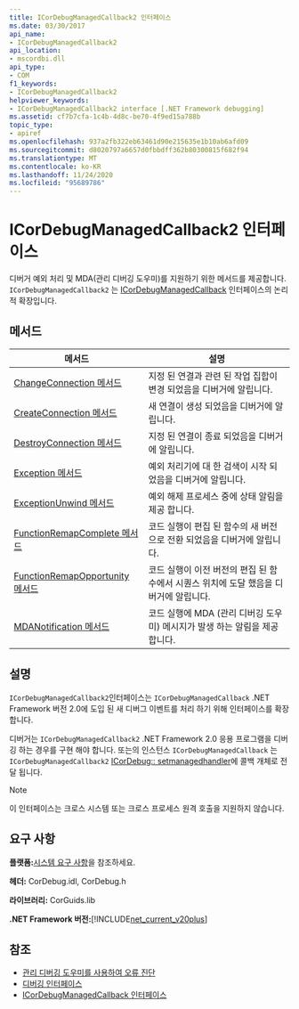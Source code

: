 ```yaml
---
title: ICorDebugManagedCallback2 인터페이스
ms.date: 03/30/2017
api_name:
- ICorDebugManagedCallback2
api_location:
- mscordbi.dll
api_type:
- COM
f1_keywords:
- ICorDebugManagedCallback2
helpviewer_keywords:
- ICorDebugManagedCallback2 interface [.NET Framework debugging]
ms.assetid: cf7b7cfa-1c4b-4d8c-be70-4f9ed15a788b
topic_type:
- apiref
ms.openlocfilehash: 937a2fb322eb63461d90e215635e1b10ab6afd09
ms.sourcegitcommit: d8020797a6657d0fbbdff362b80300815f682f94
ms.translationtype: MT
ms.contentlocale: ko-KR
ms.lasthandoff: 11/24/2020
ms.locfileid: "95689786"
---
```

# <a name="icordebugmanagedcallback2-interface"></a>ICorDebugManagedCallback2 인터페이스

디버거 예외 처리 및 MDA(관리 디버깅 도우미)를 지원하기 위한 메서드를 제공합니다. `ICorDebugManagedCallback2` 는 [ICorDebugManagedCallback](icordebugmanagedcallback-interface.md) 인터페이스의 논리적 확장입니다.  
  
## <a name="methods"></a>메서드  
  
|메서드|설명|  
|------------|-----------------|  
|[ChangeConnection 메서드](icordebugmanagedcallback2-changeconnection-method.md)|지정 된 연결과 관련 된 작업 집합이 변경 되었음을 디버거에 알립니다.|  
|[CreateConnection 메서드](icordebugmanagedcallback2-createconnection-method.md)|새 연결이 생성 되었음을 디버거에 알립니다.|  
|[DestroyConnection 메서드](icordebugmanagedcallback2-destroyconnection-method.md)|지정 된 연결이 종료 되었음을 디버거에 알립니다.|  
|[Exception 메서드](icordebugmanagedcallback2-exception-method.md)|예외 처리기에 대 한 검색이 시작 되었음을 디버거에 알립니다.|  
|[ExceptionUnwind 메서드](icordebugmanagedcallback2-exceptionunwind-method.md)|예외 해제 프로세스 중에 상태 알림을 제공 합니다.|  
|[FunctionRemapComplete 메서드](icordebugmanagedcallback2-functionremapcomplete-method.md)|코드 실행이 편집 된 함수의 새 버전으로 전환 되었음을 디버거에 알립니다.|  
|[FunctionRemapOpportunity 메서드](icordebugmanagedcallback2-functionremapopportunity-method.md)|코드 실행이 이전 버전의 편집 된 함수에서 시퀀스 위치에 도달 했음을 디버거에 알립니다.|  
|[MDANotification 메서드](icordebugmanagedcallback2-mdanotification-method.md)|코드 실행에 MDA (관리 디버깅 도우미) 메시지가 발생 하는 알림을 제공 합니다.|  
  
## <a name="remarks"></a>설명  

 `ICorDebugManagedCallback2`인터페이스는 `ICorDebugManagedCallback` .NET Framework 버전 2.0에 도입 된 새 디버그 이벤트를 처리 하기 위해 인터페이스를 확장 합니다.  
  
 디버거는 `ICorDebugManagedCallback2` .NET Framework 2.0 응용 프로그램을 디버깅 하는 경우를 구현 해야 합니다. 또는의 인스턴스 `ICorDebugManagedCallback` 는 `ICorDebugManagedCallback2` [ICorDebug:: setmanagedhandler](icordebug-setmanagedhandler-method.md)에 콜백 개체로 전달 됩니다.  
  
> [!NOTE]
> 이 인터페이스는 크로스 시스템 또는 크로스 프로세스 원격 호출을 지원하지 않습니다.  
  
## <a name="requirements"></a>요구 사항  

 **플랫폼:**[시스템 요구 사항](../../get-started/system-requirements.md)을 참조하세요.  
  
 **헤더:** CorDebug.idl, CorDebug.h  
  
 **라이브러리:** CorGuids.lib  
  
 **.NET Framework 버전:**[!INCLUDE[net_current_v20plus](../../../../includes/net-current-v20plus-md.md)]  
  
## <a name="see-also"></a>참조

- [관리 디버깅 도우미를 사용하여 오류 진단](../../debug-trace-profile/diagnosing-errors-with-managed-debugging-assistants.md)
- [디버깅 인터페이스](debugging-interfaces.md)
- [ICorDebugManagedCallback 인터페이스](icordebugmanagedcallback-interface.md)
